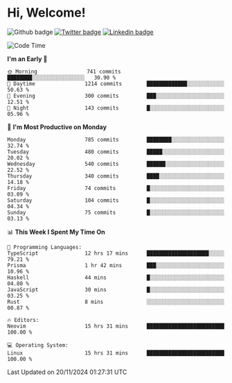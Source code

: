   # Hi, Welcome!
  ![Github badge](https://img.shields.io/github/followers/kraken-afk.svg?style=social&label=Follow&maxAge=2592000)
  [![Twitter badge](https://img.shields.io/badge/-Twitter-00acee?style=flat-square&logo=Twitter&logoColor=white)](https://twitter.com/trshppl)
  [![Linkedin badge](https://img.shields.io/badge/LinkedIn-0077B5?style=flat-square&logo=linkedin&logoColor=white)](https://www.linkedin.com/in/noveanrer)
<!--START_SECTION:waka-->
![Code Time](http://img.shields.io/badge/Code%20Time-441%20hrs%2054%20mins-blue)

**I'm an Early 🐤** 

```text
🌞 Morning                741 commits         ████████░░░░░░░░░░░░░░░░░   30.90 % 
🌆 Daytime                1214 commits        █████████████░░░░░░░░░░░░   50.63 % 
🌃 Evening                300 commits         ███░░░░░░░░░░░░░░░░░░░░░░   12.51 % 
🌙 Night                  143 commits         █░░░░░░░░░░░░░░░░░░░░░░░░   05.96 % 
```
📅 **I'm Most Productive on Monday** 

```text
Monday                   785 commits         ████████░░░░░░░░░░░░░░░░░   32.74 % 
Tuesday                  480 commits         █████░░░░░░░░░░░░░░░░░░░░   20.02 % 
Wednesday                540 commits         ██████░░░░░░░░░░░░░░░░░░░   22.52 % 
Thursday                 340 commits         ████░░░░░░░░░░░░░░░░░░░░░   14.18 % 
Friday                   74 commits          █░░░░░░░░░░░░░░░░░░░░░░░░   03.09 % 
Saturday                 104 commits         █░░░░░░░░░░░░░░░░░░░░░░░░   04.34 % 
Sunday                   75 commits          █░░░░░░░░░░░░░░░░░░░░░░░░   03.13 % 
```


📊 **This Week I Spent My Time On** 

```text
💬 Programming Languages: 
TypeScript               12 hrs 17 mins      ████████████████████░░░░░   79.21 % 
Prisma                   1 hr 42 mins        ███░░░░░░░░░░░░░░░░░░░░░░   10.96 % 
Haskell                  44 mins             █░░░░░░░░░░░░░░░░░░░░░░░░   04.80 % 
JavaScript               30 mins             █░░░░░░░░░░░░░░░░░░░░░░░░   03.25 % 
Rust                     8 mins              ░░░░░░░░░░░░░░░░░░░░░░░░░   00.87 % 

🔥 Editors: 
Neovim                   15 hrs 31 mins      █████████████████████████   100.00 % 

💻 Operating System: 
Linux                    15 hrs 31 mins      █████████████████████████   100.00 % 
```


 Last Updated on 20/11/2024 01:27:31 UTC
<!--END_SECTION:waka-->